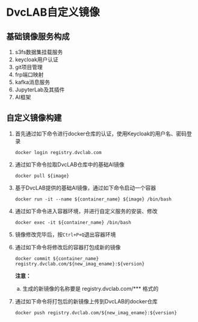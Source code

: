 # DvcLAB自定义镜像

## 基础镜像服务构成

1. s3fs数据集挂载服务
2. keycloak用户认证
3. git项目管理
4. frp端口映射
5. kafka消息服务
6. JupyterLab及其插件
7. AI框架

## 自定义镜像构建

1. 首先通过如下命令进行docker仓库的认证，使用Keycloak的用户名、密码登录

   `docker login registry.dvclab.com`

2. 通过如下命令拉取DvcLAB仓库中的基础AI镜像

   `docker pull ${image}`

3. 基于DvcLAB提供的基础AI镜像，通过如下命令启动一个容器

   `docker run -it --name ${container_name} ${image} /bin/bash`

4. 通过如下命令进入容器环境，并进行自定义服务的安装、修改

   `docker exec -it ${container_name} /bin/bash`

5. 镜像修改完毕后，按`Ctrl+P+Q`退出容器环境

6. 通过如下命令将修改后的容器打包成新的镜像

   `docker commit ${container_name} registry.dvclab.com/${new_imag_ename}:${version}`

   **注意：**

   ​	a. 生成的新镜像的名称要是   registry.dvclab.com/***   格式的

7. 通过如下命令将打包后的新镜像上传到DvcLAB的docker仓库

   `docker push registry.dvclab.com/${new_imag_ename}:${version}`